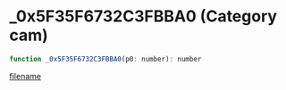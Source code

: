 # _0x5F35F6732C3FBBA0 (Category cam)

```js
function _0x5F35F6732C3FBBA0(p0: number): number
```

[filename](_0x5F35F6732C3FBBA0_m.md ':include')
